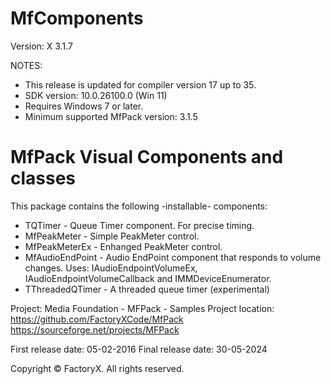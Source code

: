 # MfComponents
Version: X 3.1.7

NOTES: 
 - This release is updated for compiler version 17 up to 35.
 - SDK version: 10.0.26100.0 (Win 11)
 - Requires Windows 7 or later.
 - Minimum supported MfPack version: 3.1.5

MfPack Visual Components and classes
=======================

This package contains the following -installable- components:

- TQTimer - Queue Timer component. For precise timing.
- MfPeakMeter - Simple PeakMeter control.
- MfPeakMeterEx - Enhanged PeakMeter control.
- MfAudioEndPoint - Audio EndPoint component that responds to volume changes. 
                    Uses: IAudioEndpointVolumeEx, IAudioEndpointVolumeCallback and IMMDeviceEnumerator.
- TThreadedQTimer - A threaded queue timer (experimental) 

Project: Media Foundation - MFPack - Samples
Project location: https://github.com/FactoryXCode/MfPack
                  https://sourceforge.net/projects/MFPack

First release date: 05-02-2016
Final release date: 30-05-2024

Copyright © FactoryX. All rights reserved.